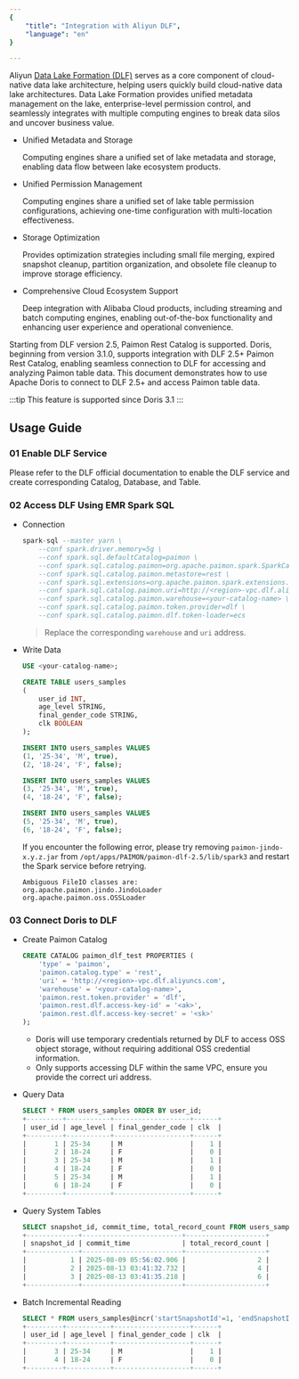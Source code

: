 ```yaml
---
{
    "title": "Integration with Aliyun DLF",
    "language": "en"
}

---
```


Aliyun [Data Lake Formation (DLF)](https://www.alibabacloud.com/en/product/datalake-formation) serves as a core component of cloud-native data lake architecture, helping users quickly build cloud-native data lake architectures. Data Lake Formation provides unified metadata management on the lake, enterprise-level permission control, and seamlessly integrates with multiple computing engines to break data silos and uncover business value.

- Unified Metadata and Storage

    Computing engines share a unified set of lake metadata and storage, enabling data flow between lake ecosystem products.

- Unified Permission Management

    Computing engines share a unified set of lake table permission configurations, achieving one-time configuration with multi-location effectiveness.

- Storage Optimization

    Provides optimization strategies including small file merging, expired snapshot cleanup, partition organization, and obsolete file cleanup to improve storage efficiency.

- Comprehensive Cloud Ecosystem Support

    Deep integration with Alibaba Cloud products, including streaming and batch computing engines, enabling out-of-the-box functionality and enhancing user experience and operational convenience.

Starting from DLF version 2.5, Paimon Rest Catalog is supported. Doris, beginning from version 3.1.0, supports integration with DLF 2.5+ Paimon Rest Catalog, enabling seamless connection to DLF for accessing and analyzing Paimon table data. This document demonstrates how to use Apache Doris to connect to DLF 2.5+ and access Paimon table data.

:::tip
This feature is supported since Doris 3.1
:::

## Usage Guide

### 01 Enable DLF Service

Please refer to the DLF official documentation to enable the DLF service and create corresponding Catalog, Database, and Table.

### 02 Access DLF Using EMR Spark SQL

- Connection

    ```sql
    spark-sql --master yarn \
        --conf spark.driver.memory=5g \
        --conf spark.sql.defaultCatalog=paimon \
        --conf spark.sql.catalog.paimon=org.apache.paimon.spark.SparkCatalog \
        --conf spark.sql.catalog.paimon.metastore=rest \
        --conf spark.sql.extensions=org.apache.paimon.spark.extensions.PaimonSparkSessionExtensions \
        --conf spark.sql.catalog.paimon.uri=http://<region>-vpc.dlf.aliyuncs.com \
        --conf spark.sql.catalog.paimon.warehouse=<your-catalog-name> \
        --conf spark.sql.catalog.paimon.token.provider=dlf \
        --conf spark.sql.catalog.paimon.dlf.token-loader=ecs
    ```

    > Replace the corresponding `warehouse` and `uri` address.

- Write Data

    ```sql
    USE <your-catalog-name>;

    CREATE TABLE users_samples
    (
        user_id INT,             
        age_level STRING,           
        final_gender_code STRING,    
        clk BOOLEAN
    );

    INSERT INTO users_samples VALUES
    (1, '25-34', 'M', true),
    (2, '18-24', 'F', false);

    INSERT INTO users_samples VALUES
    (3, '25-34', 'M', true),
    (4, '18-24', 'F', false);

    INSERT INTO users_samples VALUES
    (5, '25-34', 'M', true),
    (6, '18-24', 'F', false);
    ```

    If you encounter the following error, please try removing `paimon-jindo-x.y.z.jar` from `/opt/apps/PAIMON/paimon-dlf-2.5/lib/spark3` and restart the Spark service before retrying.

    ```
    Ambiguous FileIO classes are:
    org.apache.paimon.jindo.JindoLoader
    org.apache.paimon.oss.OSSLoader
    ```

### 03 Connect Doris to DLF

- Create Paimon Catalog

    ```sql
    CREATE CATALOG paimon_dlf_test PROPERTIES (
        'type' = 'paimon',
        'paimon.catalog.type' = 'rest',
        'uri' = 'http://<region>-vpc.dlf.aliyuncs.com',
        'warehouse' = '<your-catalog-name>',
        'paimon.rest.token.provider' = 'dlf',
        'paimon.rest.dlf.access-key-id' = '<ak>',
        'paimon.rest.dlf.access-key-secret' = '<sk>'
    );
    ```

    - Doris will use temporary credentials returned by DLF to access OSS object storage, without requiring additional OSS credential information.
    - Only supports accessing DLF within the same VPC, ensure you provide the correct uri address.

- Query Data

    ```sql
    SELECT * FROM users_samples ORDER BY user_id;
    +---------+-----------+-------------------+------+
    | user_id | age_level | final_gender_code | clk  |
    +---------+-----------+-------------------+------+
    |       1 | 25-34     | M                 |    1 |
    |       2 | 18-24     | F                 |    0 |
    |       3 | 25-34     | M                 |    1 |
    |       4 | 18-24     | F                 |    0 |
    |       5 | 25-34     | M                 |    1 |
    |       6 | 18-24     | F                 |    0 |
    +---------+-----------+-------------------+------+
    ```

- Query System Tables

    ```sql
    SELECT snapshot_id, commit_time, total_record_count FROM users_samples$snapshots;
    +-------------+-------------------------+--------------------+
    | snapshot_id | commit_time             | total_record_count |
    +-------------+-------------------------+--------------------+
    |           1 | 2025-08-09 05:56:02.906 |                  2 |
    |           2 | 2025-08-13 03:41:32.732 |                  4 |
    |           3 | 2025-08-13 03:41:35.218 |                  6 |
    +-------------+-------------------------+--------------------+
    ```

- Batch Incremental Reading

    ```sql
    SELECT * FROM users_samples@incr('startSnapshotId'=1, 'endSnapshotId'=2) ORDER BY user_id;
    +---------+-----------+-------------------+------+
    | user_id | age_level | final_gender_code | clk  |
    +---------+-----------+-------------------+------+
    |       3 | 25-34     | M                 |    1 |
    |       4 | 18-24     | F                 |    0 |
    +---------+-----------+-------------------+------+
    ```
